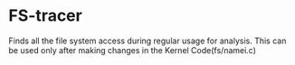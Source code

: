 # FS-tracer
Finds all the file system access during regular usage for analysis. This can be used only after making changes in the Kernel Code(fs/namei.c)
